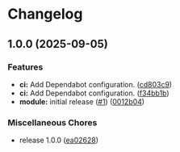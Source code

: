 # Changelog

## 1.0.0 (2025-09-05)


### Features

* **ci:** Add Dependabot configuration. ([cd803c9](https://github.com/gocloudLa/terraform-aws-wrapper-aws-backup/commit/cd803c9c914ee0f5466fb3b85df66867f4118c96))
* **ci:** Add Dependabot configuration. ([f34bb1b](https://github.com/gocloudLa/terraform-aws-wrapper-aws-backup/commit/f34bb1b137761456410ede96859fd97e55293d03))
* **module:** initial release ([#1](https://github.com/gocloudLa/terraform-aws-wrapper-aws-backup/issues/1)) ([0012b04](https://github.com/gocloudLa/terraform-aws-wrapper-aws-backup/commit/0012b04404eb10c3865155d50e41450476dec5ef))


### Miscellaneous Chores

* release 1.0.0 ([ea02628](https://github.com/gocloudLa/terraform-aws-wrapper-aws-backup/commit/ea02628e25111500cfc6febe5c4152f45c7a37f5))
